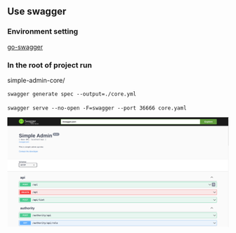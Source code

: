 ## Use swagger

### Environment setting

[go-swagger](https://zhuanlan.zhihu.com/p/556171256?)

### In the root of project run
simple-admin-core/

```shell
swagger generate spec --output=./core.yml

swagger serve --no-open -F=swagger --port 36666 core.yaml
```

![pic](../../assets/swagger.png)
